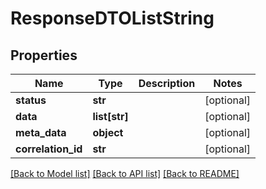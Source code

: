 # ResponseDTOListString

## Properties
Name | Type | Description | Notes
------------ | ------------- | ------------- | -------------
**status** | **str** |  | [optional] 
**data** | **list[str]** |  | [optional] 
**meta_data** | **object** |  | [optional] 
**correlation_id** | **str** |  | [optional] 

[[Back to Model list]](../README.md#documentation-for-models) [[Back to API list]](../README.md#documentation-for-api-endpoints) [[Back to README]](../README.md)

